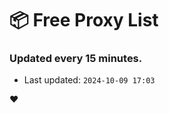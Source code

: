 # :package: Free Proxy List
### Updated every 15 minutes.

- Last updated: `2024-10-09 17:03`

:heart:
